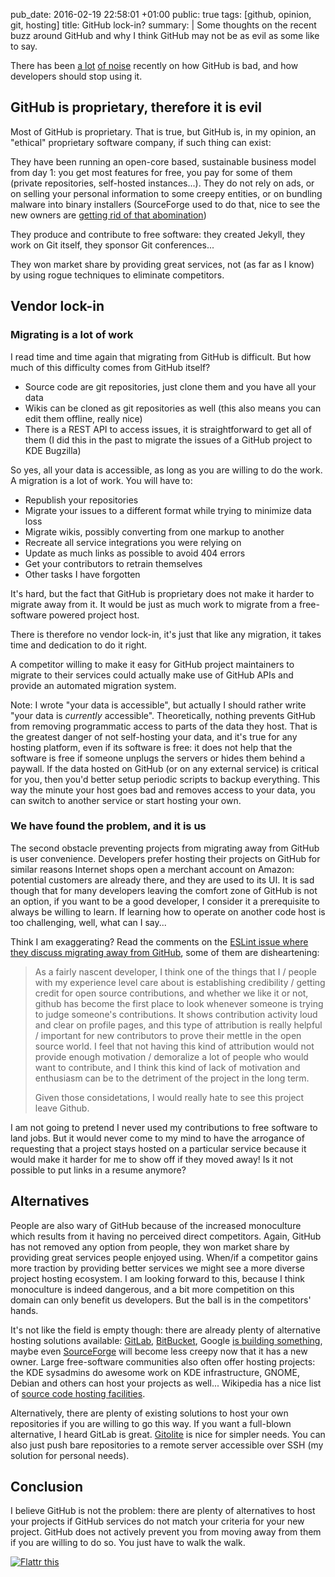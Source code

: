 pub_date: 2016-02-19 22:58:01 +01:00
public: true
tags: [github, opinion, git, hosting]
title: GitHub lock-in?
summary: |
    Some thoughts on the recent buzz around GitHub and why I think GitHub may not be as evil as some like to say.

There has been [a lot][noise1] [of noise][noise2] recently on how GitHub is bad, and how developers should stop using it.

[noise1]: http://blog.schiessle.org/2016/02/12/the-next-generation-of-code-hosting-platforms/?utm_content=buffer1b401&utm_medium=social&utm_source=twitter.com&utm_campaign=buffer
[noise2]: http://uk.businessinsider.com/github-the-full-inside-story-2016-2?r=US&IR=T

## GitHub is proprietary, therefore it is evil

Most of GitHub is proprietary. That is true, but GitHub is, in my opinion, an "ethical" proprietary software company, if such thing can exist:

They have been running an open-core based, sustainable business model from day 1: you get most features for free, you pay for some of them (private repositories, self-hosted instances...). They do not rely on ads, or on selling your personal information to some creepy entities, or on bundling malware into binary installers (SourceForge used to do that, nice to see the new owners are [getting rid of that abomination][sfdevshare])

They produce and contribute to free software: they created Jekyll, they work on Git itself, they sponsor Git conferences...

They won market share by providing great services, not (as far as I know) by using rogue techniques to eliminate competitors.

[sfdevshare]: https://sourceforge.net/blog/sourceforge-acquisition-and-future-plans/

## Vendor lock-in

### Migrating is a lot of work

I read time and time again that migrating from GitHub is difficult. But how much of this difficulty comes from GitHub itself?

- Source code are git repositories, just clone them and you have all your data
- Wikis can be cloned as git repositories as well (this also means you can edit them offline, really nice)
- There is a REST API to access issues, it is straightforward to get all of them (I did this in the past to migrate the issues of a GitHub project to KDE Bugzilla)

So yes, all your data is accessible, as long as you are willing to do the work. A migration is a lot of work. You will have to:

- Republish your repositories
- Migrate your issues to a different format while trying to minimize data loss
- Migrate wikis, possibly converting from one markup to another
- Recreate all service integrations you were relying on
- Update as much links as possible to avoid 404 errors
- Get your contributors to retrain themselves
- Other tasks I have forgotten

It's hard, but the fact that GitHub is proprietary does not make it harder to migrate away from it. It would be just as much work to migrate from a free-software powered project host.

There is therefore no vendor lock-in, it's just that like any migration, it takes time and dedication to do it right.

A competitor willing to make it easy for GitHub project maintainers to migrate to their services could actually make use of GitHub APIs and provide an automated migration system.

Note: I wrote "your data is accessible", but actually I should rather write "your data is *currently* accessible". Theoretically, nothing prevents GitHub from removing programmatic access to parts of the data they host. That is the greatest danger of not self-hosting your data, and it's true for any hosting platform, even if its software is free: it does not help that the software is free if someone unplugs the servers or hides them behind a paywall. If the data hosted on GitHub (or on any external service) is critical for you, then you'd better setup periodic scripts to backup everything. This way the minute your host goes bad and removes access to your data, you can switch to another service or start hosting your own.

### We have found the problem, and it is us

The second obstacle preventing projects from migrating away from GitHub is user convenience. Developers prefer hosting their projects on GitHub for similar reasons Internet shops open a merchant account on Amazon: potential customers are already there, and they are used to its UI. It is sad though that for many developers leaving the comfort zone of GitHub is not an option, if you want to be a good developer, I consider it a prerequisite to always be willing to learn. If learning how to operate on another code host is too challenging, well, what can I say...

Think I am exaggerating? Read the comments on the [ESLint issue where they discuss migrating away from GitHub][eslint], some of them are disheartening:

> As a fairly nascent developer, I think one of the things that I / people with my experience level care about is establishing credibility / getting credit for open source contributions, and whether we like it or not, github has become the first place to look whenever someone is trying to judge someone's contributions. It shows contribution activity loud and clear on profile pages, and this type of attribution is really helpful / important for new contributors to prove their mettle in the open source world. I feel that not having this kind of attribution would not provide enough motivation / demoralize a lot of people who would want to contribute, and I think this kind of lack of motivation and enthusiasm can be to the detriment of the project in the long term.
>
> Given those considetations, I would really hate to see this project leave Github.

[eslint]: https://github.com/eslint/eslint/issues/5205

I am not going to pretend I never used my contributions to free software to land jobs. But it would never come to my mind to have the arrogance of requesting that a project stays hosted on a particular service because it would make it harder for me to show off if they moved away! Is it not possible to put links in a resume anymore?

## Alternatives

People are also wary of GitHub because of the increased monoculture which results from it having no perceived direct competitors. Again, GitHub has not removed any option from people, they won market share by providing great services people enjoyed using. When/if a competitor gains more traction by providing better services we might see a more diverse project hosting ecosystem. I am looking forward to this, because I think monoculture is indeed dangerous, and a bit more competition on this domain can only benefit us developers. But the ball is in the competitors' hands.

It's not like the field is empty though: there are already plenty of alternative hosting solutions available: [GitLab][], [BitBucket][], Google [is building something][gg], maybe even [SourceForge][] will become less creepy now that it has a new owner. Large free-software communities also often offer hosting projects: the KDE sysadmins do awesome work on KDE infrastructure, GNOME, Debian and others can host your projects as well... Wikipedia has a nice list of [source code hosting facilities][wk].

Alternatively, there are plenty of existing solutions to host your own repositories if you are willing to go this way. If you want a full-blown alternative, I heard GitLab is great. [Gitolite][] is nice for simpler needs. You can also just push bare repositories to a remote server accessible over SSH (my solution for personal needs).

## Conclusion

I believe GitHub is not the problem: there are plenty of alternatives to host your projects if GitHub services do not match your criteria for your new project. GitHub does not actively prevent you from moving away from them if you are willing to do so. You just have to walk the walk.

[wk]: https://en.wikipedia.org/wiki/Comparison_of_source_code_hosting_facilities
[GitLab]: http://gitlab.com
[BitBucket]: http://bitbucket.org
[SourceForge]: http://sourceforge.net
[gg]: https://cloud.google.com/source-repositories/
[Gitolite]: http://gitolite.com/gitolite/

<a href="https://flattr.com/submit/auto?fid=4j3ek3&url=http%3A%2F%2Fagateau.com%2F2016%2Fgithub-lock-in" target="_blank"><img src="//button.flattr.com/flattr-badge-large.png" alt="Flattr this" title="Flattr this" border="0"></a>
